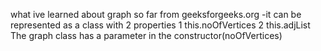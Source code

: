 what ive learned about graph so far from geeksforgeeks.org
-it can be represented as a class with 2 properties
1 this.noOfVertices
2 this.adjList
The graph class has a parameter in the constructor(noOfVertices)